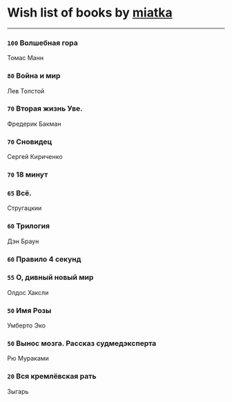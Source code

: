 # Wish list of books by [miatka](http://vk.com/id35140437)
---

### `100` Волшебная гора
Томас Манн

### `80` Война и мир
Лев Толстой

### `70` Вторая жизнь Уве.
Фредерик Бакман

### `70` Сновидец
Сергей Кириченко

### `70` 18 минут

### `65` Всё.
Стругацкии

### `60` Трилогия
Дэн Браун

### `60` Правило 4 секунд

### `55` О, дивный новый мир
Олдос Хаксли

### `50` Имя Розы
Умберто Эко

### `50` Вынос мозга. Рассказ судмедэксперта

Рю Мураками

### `20` Вся кремлёвская рать
Зыгарь

